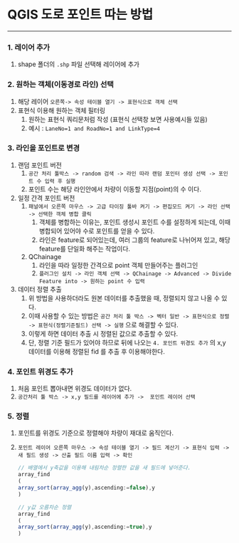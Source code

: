 # QGIS 도로 포인트 따는 방법

---

>

### 1. 레이어 추가 

1. shape 폴더의 `.shp` 파일 선택해 레이어에 추가 

### 2. 원하는 객체(이동경로 라인) 선택 

1. 해당 레이어 `오른쪽-> 속성 테이블 열기 -> 표현식으로 객체 선택`
2. 표현식 이용해 원하는 객체 필터링 
   1. 원하는 표현식 쿼리문처럼 작성 (표현식 선택창 보면 사용예시들 있음)
   2. 예시 : `LaneNo=1 and RoadNo=1 and LinkType=4`

### 3. 라인을 포인트로 변경 

1. 랜덤 포인트 버전
   1. `공간 처리 툴박스 -> random 검색 -> 라인 따라 랜덤 포인터 생성 선택 -> 포인트 수 입력 후 실행`
   2. 포인트 수는 해당 라인안에서 차량이 이동할 지점(point)의 수 이다. 
2. 일정 간격 포인트 버전
   1. `패널에서 오른쪽 마우스 -> 고급 타이징 툴바 켜기 -> 편집모드 켜기 -> 라인 선택 -> 선택한 객체 병합 클릭`
      1. 객체를 병합하는 이유는, 포인트 생성시 포인트 수를 설정하게 되는데, 이때 병합되어 있어야 수로 포인트를 얻을 수 있다. 
      2. 라인은 feature로 되어있는데, 여러 그룹의 feature로 나뉘어져 있고, 해당 feature를 단일화 해주는 작업이다. 
   2. QChainage 
      1. 라인을 따라 일정한 간격으로 point 객체 만들어주는 플러그인 
      2. `플러그인 설치 -> 라인 객체 선택 -> QChainage -> Advanced -> Divide Feature into -> 원하는 point 수 입력` 
3. 데이터 정렬 추출 
   1. 위 방법을 사용하더라도 원본 데이터를 추출했을 때, 정렬되지 않고 나올 수 있다. 
   2. 이때 사용할 수 있는 방법은 `공간 처리 툴 박스 -> 벡터 일반 -> 표현식으로 정렬 -> 표현식(정렬기준필드) 선택 -> 실행` 으로 해결할 수 있다. 
   3. 이렇게 하면 데이터 추출 시 정렬된 값으로 추출할 수 있다. 
   4. 단, 정렬 기준 필드가 있어야 하므로 뒤에 나오는 `4. 포인트 위경도 추가` 의 x,y 데이터를 이용해 정렬된 fid 를 추출 후 이용해야한다. 


### 4. 포인트 위경도 추가 

1. 처음 포인트 뽑아내면 위경도 데이터가 없다. 
2. `공간처리 툴 박스 -> x,y 필드를 레이어에 추가 ->  포인트 레이어 선택`

### 5. 정렬

1. 포인트를 위경도 기준으로 정렬해야 차량이 재대로 움직인다. 

2. `포인트 레이어 오른쪽 마우스 -> 속성 테이블 열기 -> 필드 계산기 -> 표현식 입력 -> 새 필드 생성 -> 산출 필드 이름 입력 -> 확인`

   ```js
   // 배열에서 y축값을 이용해 내림차순 정렬한 값을 새 필드에 넣어준다. 
   array_find
   (
   array_sort(array_agg(y),ascending:=false),y
   )
   
   // y값 오름차순 정렬
   array_find
   (
   array_sort(array_agg(y),ascending:=true),y
   )
   ```